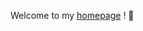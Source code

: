 <!-- <a href="https://github.com/PkuCuipy"><img align="center" src="https://github-readme-stats.vercel.app/api/top-langs/?username=pkucuipy" /></a> -->


Welcome to my <a href="https://pkucuipy.github.io" target="_blank">homepage</a> ! 🥳

<!-- ![](https://komarev.com/ghpvc/?username=pkucuipy&label=Views&color=blue&style=flat-square) -->

<!-- <a href="https://clustrmaps.com/site/1bxme" title="Visit tracker"><img src="//www.clustrmaps.com/map_v2.png?d=9ZCGXta2mygfN8OlsNJLXjd7Vo3vwYx4nrYV6o0v3Hs&cl=ffffff" /></a> -->